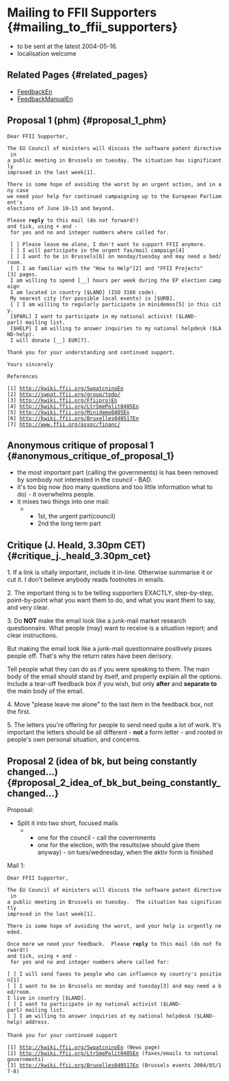 # Mailing to FFII Supporters {#mailing_to_ffii_supporters}

-   to be sent at the latest 2004-05-16.
-   localisation welcome

## Related Pages {#related_pages}

-   [FeedbackEn](FeedbackEn "wikilink")
-   [FeedbackManualEn](FeedbackManualEn "wikilink")

## Proposal 1 (phm) {#proposal_1_phm}

`Dear FFII Supporter,`

`The EU Council of ministers will discuss the software patent directive in`\
`a public meeting in Brussels on tuesday. The situation has significantly `\
`improved in the last week[1]. `

`There is some hope of avoiding the worst by an urgent action, and in any case`\
`we need your help for continued campaigning up to the European Parliament's`\
`elections of June 10-13 and beyond.`

`Please `**`reply`**` to this mail (do not forward!)`\
`and tick, using + and - for yes and no and integer numbers where called for.`

` [ ] Please leave me alone, I don't want to support FFII anymore.`\
` [ ] I will participate in the urgent fax/mail campaign[4]`\
` [ ] I want to be in Brussels[6] on monday/tuesday and may need a bed/room. `\
` [ ] I am familiar with the "How to Help"[2] and "FFII Projects"[3] pages.`\
` I am willing to spend [__] hours per week during the EP election campaign`\
` I am located in country [$LAND] (ISO 3166 code).`\
` My nearest city (for possible local events) is [$URB].`\
` [ ] I am willing to regularly participate in minidemos[5] in this city.`\
` [$PARL] I want to participate in my national activist ($LAND-parl) mailing list. `\
` [$HELP] I am willing to answer inquiries to my national helpdesk ($LAND-help). `\
` I will donate [__] EUR[7].`

`Thank you for your understanding and continued support.`

`Yours sincerely`

`References`

`[1] `[`http://kwiki.ffii.org/SwpatcninoEn`](http://kwiki.ffii.org/SwpatcninoEn)\
`[2] `[`http://swpat.ffii.org/group/todo/`](http://swpat.ffii.org/group/todo/)\
`[3] `[`http://kwiki.ffii.org/FfiiprojEn`](http://kwiki.ffii.org/FfiiprojEn)\
`[4] `[`http://kwiki.ffii.org/LtrSmePolit0405En`](http://kwiki.ffii.org/LtrSmePolit0405En)` `\
`[5] `[`http://kwiki.ffii.org/Minidemo0405En`](http://kwiki.ffii.org/Minidemo0405En)\
`[6] `[`http://kwiki.ffii.org/Bruxelles040517En`](http://kwiki.ffii.org/Bruxelles040517En)\
`[7] `[`http://www.ffii.org/assoc/financ/`](http://www.ffii.org/assoc/financ/)

## Anonymous critique of proposal 1 {#anonymous_critique_of_proposal_1}

-   the most important part (calling the governments) is has been
    removed by sombody not interested in the council - BAD.
-   it\'s too big now (too many questions and too little information
    what to do) - it overwhelms people.
-   it mixes two things into one mail:
    -   -   1st, the urgent part(council)
        -   2nd the long term part

## Critique (J. Heald, 3.30pm CET) {#critique_j._heald_3.30pm_cet}

1\. If a link is vitally important, include it in-line. Otherwise
summarise it or cut it. I don\'t believe anybody reads footnotes in
emails.

2\. The important thing is to be telling supporters EXACTLY,
step-by-step, point-by-point what you want them to do, and what you want
them to say, and very clear.

3\. Do **NOT** make the email look like a junk-mail market research
questionnaire. What people (may) want to receive is a situation report;
and clear instructions.

But making the email look like a junk-mail questionnaire positively
pisses people off. That\'s why the return rates have been derisory.

Tell people what they can do as if you were speaking to them. The main
body of the email should stand by itself, and properly explain all the
options. Include a tear-off feedback box if you wish, but only **after**
and **separate to** the main body of the email.

4\. Move \"please leave me alone\" to the last item in the feedback box,
not the first.

5\. The letters you\'re offering for people to send need quite a lot of
work. It\'s important the letters should be all different - **not** a
form letter - and rooted in people\'s own personal situation, and
concerns.

## Proposal 2 (idea of bk, but being constantly changed\...) {#proposal_2_idea_of_bk_but_being_constantly_changed...}

Proposal:

-   Split it into two short, focused mails
    -   -   one for the council - call the covernments
        -   one for the election, with the results(we should give them
            anyway) - on tues/wednesday, when the aktiv form is finished

Mail 1:

`Dear FFII Supporter,`

`The EU Council of ministers will discuss the software patent directive in`\
`a public meeting in Brussels on tuesday.  The situation has significantly `\
`improved in the last week[1].  `

`There is some hope of avoiding the worst, and your help is urgently needed.`

`Once more we need your feedback.  Please `**`reply`**` to this mail (do not forward!)`\
`and tick, using + and - for yes and no and integer numbers where called for:`

`[ ] I will send faxes to people who can influence my country's position[1]`\
`[ ] I want to be in Brussels on monday and tuesday[3] and may need a bed/room.`\
`I live in country [$LAND].`\
`[ ] I want to participate in my national activist ($LAND-parl) mailing list. `\
`[ ] I am willing to answer inquiries at my national helpdesk ($LAND-help) address. `\
\
`Thank you for your continued support`

`[1] `[`http://kwiki.ffii.org/SwpatcninoEn`](http://kwiki.ffii.org/SwpatcninoEn)` (News page)`\
`[2] `[`http://kwiki.ffii.org/LtrSmePolit0405En`](http://kwiki.ffii.org/LtrSmePolit0405En)` (faxes/emails to national governments)`\
`[3] `[`http://kwiki.ffii.org/Bruxelles040517En`](http://kwiki.ffii.org/Bruxelles040517En)` (Brussels events 2004/05/17-8)`
